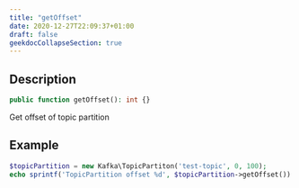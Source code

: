 ```yaml
---
title: "getOffset"
date: 2020-12-27T22:09:37+01:00
draft: false
geekdocCollapseSection: true
---
```

## Description
```php
public function getOffset(): int {}
```
Get offset of topic partition
## Example
```php
$topicPartition = new Kafka\TopicPartiton('test-topic', 0, 100);
echo sprintf('TopicPartition offset %d', $topicPartition->getOffset()) . PHP_EOL;
```